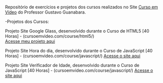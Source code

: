 
Repositório de exercícios e projetos dos cursos realizados no Site <a href="https://www.cursoemvideo.com/">Curso em Vídeo</a> do Professor Gustavo Guanabara.

-Projetos dos Cursos: 

Projeto Site Google Glass, desenvolvido durante o Curso de HTML5 [40 Horas] - (cursoemvideo.com/course/html5/)<br>
<a href="https://danianith.github.io/Curso_em_Video/project-google-glass/index.html">Acesse meu projeto aqui</a>

Projeto Site Hora do dia, desenvolvido durante o Curso de JavaScript [40 Horas] - (cursoemvideo.com/course/javascript/)
<a href="https://danianith.github.io/Curso_em_Video/curso_js/aula12Ex/ex014/index.html">Acesse o site aqui</a>

Projeto Site Verificador de Idade, desenvolvido durante o Curso de JavaScript [40 Horas] - (cursoemvideo.com/course/javascript/)
<a href="https://danianith.github.io/Curso_em_Video/curso_js/aula12Ex/ex015/index.html">Acesse o site aqui</a>
